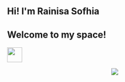 <h1 align="center">
  <h2>Hi! I'm Rainisa Sofhia </h2> 
  <h2>Welcome to my space! </h2>
  <img src="https://media.giphy.com/media/mBSeE1Q3yxcb0XoSKh/giphy.gif" width="35">
  </h1>

<p align="center">
  <img src="https://readme-typing-svg.herokuapp.com?font=Patrick+Hand&size=30&pause=1000&color=42F742&background=FFBCB400&width=435&lines=Aspiring+Frontend+Developer;Love+Coding+%26+Video+Games">
</p>

